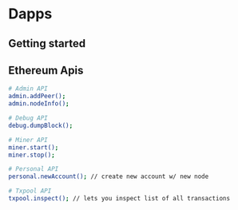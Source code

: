 # Dapps

## Getting started

## Ethereum Apis

```sh
# Admin API
admin.addPeer();
admin.nodeInfo();

# Debug API
debug.dumpBlock();

# Miner API
miner.start();
miner.stop();

# Personal API
personal.newAccount(); // create new account w/ new node

# Txpool API
txpool.inspect(); // lets you inspect list of all transactions

```
